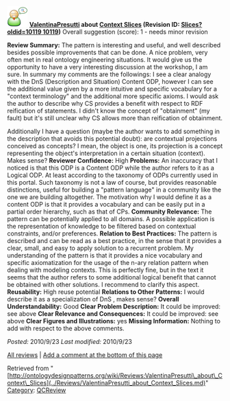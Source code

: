 [![](../images/thumb/2/29/Reviewer.png/48px-Reviewer.png)](../Image/Reviewer.png.md "Reviewer.png")
__[ValentinaPresutti](../User/ValentinaPresutti.md "User:ValentinaPresutti") about [Context Slices](../Submissions/Context_Slices.md "Submissions:Context Slices") (Revision ID: [Slices?oldid=10119 10119](../Submissions/Context.md "http://ontologydesignpatterns.org/wiki/Submissions:Context"))__
Overall suggestion (score): 1 - needs minor revision




 __Review Summary:__ The pattern is interesting and useful, and well described besides possible improvements that can be done.
A nice problem, very often met in real ontology engineering situations. It would give us the opportunity to have a very interesting discussion at the workshop, I am sure.
In summary my comments are the followings: I see a clear analogy with the DnS (Description and Situation) Content ODP, however I can see the additional value given by a more intuitive and specific vocabulary for a "context terminology" and the additional more specific axioms. I would ask the author to describe why CS provides a benefit with respect to RDF reification of statements. I didn't know the concept of "obtainment" (my fault) but it's still unclear why CS allows more than reification of obtainment.



Additionally I have a question (maybe the author wants to add something in the description that avoids this potential doubt): are contextual projections conceived as concepts? I mean, the object is one, its projection is a concept representing the object's interpretation in a certain situation (context). Makes sense?
__Reviewer Confidence:__ High
__Problems:__ An inaccuracy that I noticed is that this ODP is a Content ODP while the author refers to it as a Logical ODP. At least according to the taxonomy of ODPs currently used in this portal. Such taxonomy is not a law of course, but provides reasonable distinctions, useful for building a "pattern language" in a community like the one we are building altogether. The motivation why I would define it as a content ODP is that it provides a vocabulary and can be easily put in a partial order hierarchy, such as that of CPs.
__Community Relevance:__ The pattern can be potentially applied to all domains. A possible application is the representation of knowledge to be filtered based on contextual constraints, and/or preferences.
__Relation to Best Practices:__ The pattern is described and can be read as a best practice, in the sense that it provides a clear, small, and easy to apply solution to a recurrent problem.
My understanding of the pattern is that it provides a nice vocabulary and specific axiomatization for the usage of the n-ary relation pattern when dealing with modeling contexts. This is perfectly fine, but in the text it seems that the author refers to some additional logical benefit that cannot be obtained with other solutions. I recommend to clarify this aspect.
__Reusability:__ High reuse potential
__Relations to Other Patterns:__ I would describe it as a specialization of DnS , makes sense?
__Overall Understandability:__ Good
__Clear Problem Description:__ It could be improved: see above
__Clear Relevance and Consequences:__ It could be improved: see above
__Clear Figures and Illustrations:__ yes
__Missing Information:__ Nothing to add with respect to the above comments.

_Posted:_ 2010/9/23 _Last modified:_ 2010/9/23



[All reviews](../Reviews/Main.md "Reviews:Main") | [Add a comment at the bottom of this page](index.php@title=Odp%253AAdd_comment&target=../Reviews/ValentinaPresutti_about_Context_Slices.md#New_comment "http://ontologydesignpatterns.org/wiki/index.php?title=Odp:Add_comment&target=Reviews:ValentinaPresutti_about_Context_Slices#New_comment")


Retrieved from "[http://ontologydesignpatterns.org/wiki/Reviews:ValentinaPresutti\_about\_Context\_Slices](../Reviews/ValentinaPresutti_about_Context_Slices.md)"
 [Category](http://ontologydesignpatterns.org/wiki/Special:Categories "Special:Categories"): [QCReview](../Category/QCReview.md "Category:QCReview")